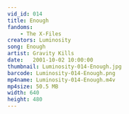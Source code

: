 ```yaml
---
vid_id: 014
title: Enough
fandoms:
    - The X-Files
creators: Luminosity
song: Enough
artist: Gravity Kills
date:   2001-10-02 10:00:00
thumbnail: Luminosity-014-Enough.jpg
barcode: Luminosity-014-Enough.png
mp4name: Luminosity-014-Enough.m4v
mp4size: 50.5 MB
width: 640
height: 480
---
```



